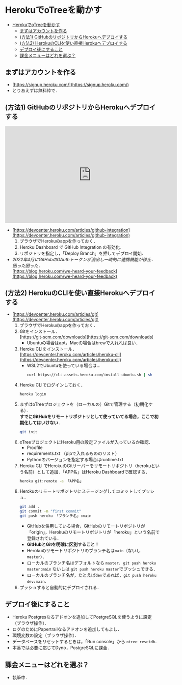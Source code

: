 # HerokuでoTreeを動かす

- [HerokuでoTreeを動かす](#herokuでotreeを動かす)
  - [まずはアカウントを作る](#まずはアカウントを作る)
  - [(方法1) GitHubのリポジトリからHerokuへデプロイする](#方法1-githubのリポジトリからherokuへデプロイする)
  - [(方法2) HerokuのCLIを使い直接Herokuへデプロイする](#方法2-herokuのcliを使い直接herokuへデプロイする)
  - [デプロイ後にすること](#デプロイ後にすること)
  - [課金メニューはどれを選ぶ？](#課金メニューはどれを選ぶ)


## まずはアカウントを作る
- [https://signup.heroku.com/](https://signup.heroku.com/)
- とりあえずは無料枠で．

## (方法1) GitHubのリポジトリからHerokuへデプロイする

<iframe width="560" height="315" src="https://www.youtube-nocookie.com/embed/LnrY1AKVmqQ?rel=0" title="YouTube video player" frameborder="0" allow="accelerometer; autoplay; clipboard-write; encrypted-media; gyroscope; picture-in-picture" allowfullscreen></iframe>

- [https://devcenter.heroku.com/articles/github-integration](https://devcenter.heroku.com/articles/github-integration)
    1. ブラウザでHerokuのappを作っておく．
    1. Heroku Dashboard​ で GitHub Integration の有効化．
    1. リポジトリを指定し，「Deploy Branch」を押してデプロイ開始．
- *2022年4月にGitHubのOAuthトークンが流出し一時的に連携機能が停止．困った困った．*  
    [https://blog.heroku.com/we-heard-your-feedback](https://blog.heroku.com/we-heard-your-feedback)


## (方法2) HerokuのCLIを使い直接Herokuへデプロイする
- [https://devcenter.heroku.com/articles/git](https://devcenter.heroku.com/articles/git)
    1. ブラウザでHerokuのappを作っておく．
    1. Gitをインストール．  
        [https://git-scm.com/downloads](https://git-scm.com/downloads)
        - Ubuntuの場合はapt，Macの場合はbrewで入れれば良い．
    1. Heroku CLIをインストール．  
        [https://devcenter.heroku.com/articles/heroku-cli](https://devcenter.heroku.com/articles/heroku-cli)
        - WSL2でUbuntuを使っている場合は...
            ```bash
            curl https://cli-assets.heroku.com/install-ubuntu.sh | sh
            ```
    1. Heroku CLIでログインしておく．
        ```bash
        heroku login
        ```
    1. まずはoTreeプロジェクトを（ローカルの）Gitで管理する（初期化する）．  
        **すでにGitHubをリモートリポジトリとして使っていてる場合，ここで初期化してはいけない**．
        ```bash
        git init
        ```
    1. oTreeプロジェクトにHeroku用の設定ファイルが入っているか確認．
        - Procfile
        - requirements.txt （pipで入れるもののリスト）
        - Pythonのバージョンを指定する場合はruntime.txt
    1. Heroku CLI でHerokuのGitサーバーをリモートリポジトリ（herokuという名前）として追加．「APP名」はHeroku Dashboardで確認する．
        ```bash
        heroku git:remote -a 「APP名」
        ```
    1. Herokuのリモートリポジトリにステージングしてコミットしてプッシュ．
        ```bash
        git add .
        git commit -m "first commit"
        git push heroku 「ブランチ名」:main
        ```
        - GitHubを併用している場合，GitHubのリモートリポジトリが「origin」，Herokuのリモートリポジトリが「heroku」という名前で登録されている．
        - **GitHubとGitを明確に区別すること！**
        - Herokuのリモートリポジトリのブランチ名は`main`（ないし`master`）．
        - ローカルのブランチ名はデフォルトなら `master`．`git push heroku master:main` ないしは `git push heroku master`でプッシュできる．
        - ローカルのブランチ名が，たとえば`dev`であれば，`git push heroku dev:main`．
    1. プッシュすると自動的にデプロイされる．


## デプロイ後にすること
- Heroku Postgresなるアドオンを追加してPostgreSQLを使うように設定（ブラウザ操作）．
- ログのためにPapertrailなるアドオンを追加してもよし．
- 環境変数の設定（ブラウザ操作）．
- データベースをリセットするときは，「Run console」から `otree resetdb`．
- 本番では必要に応じてDyno，PostgreSQLに課金．


## 課金メニューはどれを選ぶ？
- 執筆中．
